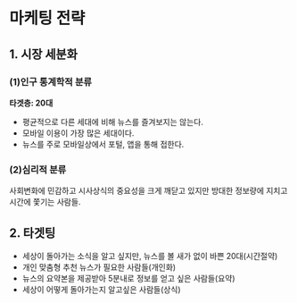 # 마케팅 전략
## 1. 시장 세분화
### (1)인구 통계학적 분류
**타겟층: 20대** 
- 평균적으로 다른 세대에 비해 뉴스를 즐겨보지는 않는다.
- 모바일 이용이 가장 많은 세대이다.
- 뉴스를 주로 모바일상에서 포털, 앱을 통해 접한다.  
### (2)심리적 분류   
사회변화에 민감하고 시사상식의 중요성을 크게 깨닫고 있지만 방대한 정보량에 지치고 시간에 쫓기는 사람들.

## 2. 타겟팅
- 세상이 돌아가는 소식을 알고 싶지만, 뉴스를 볼 새가 없이 바쁜 20대(시간절약)
- 개인 맞춤형 추천 뉴스가 필요한 사람들(개인화)
- 뉴스의 요약본을 제공받아 5분내로 정보를 얻고 싶은 사람들(요약)
- 세상이 어떻게 돌아가는지 알고싶은 사람들(상식)

